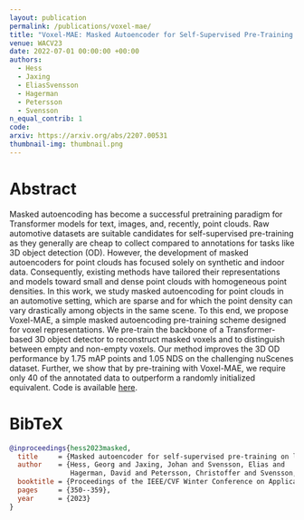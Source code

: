 ```yaml
---
layout: publication
permalink: /publications/voxel-mae/
title: "Voxel-MAE: Masked Autoencoder for Self-Supervised Pre-Training on Lidar Point Clouds"
venue: WACV23
date: 2022-07-01 00:00:00 +00:00
authors:
  - Hess
  - Jaxing
  - EliasSvensson
  - Hagerman
  - Petersson
  - Svensson
n_equal_contrib: 1
code:
arxiv: https://arxiv.org/abs/2207.00531
thumbnail-img: thumbnail.png
---
```


# Abstract
Masked autoencoding has become a successful pretraining paradigm for Transformer models for text, images, and, recently, point clouds. Raw automotive datasets are suitable candidates for self-supervised pre-training as they generally are cheap to collect compared to annotations for tasks like 3D object detection (OD). However, the development of masked autoencoders for point clouds has focused solely on synthetic and indoor data. Consequently, existing methods have tailored their representations and models toward small and dense point clouds with homogeneous point densities. In this work, we study masked autoencoding for point clouds in an automotive setting, which are sparse and for which the point density can vary drastically among objects in the same scene. To this end, we propose Voxel-MAE, a simple masked autoencoding pre-training scheme designed for voxel representations. We pre-train the backbone of a Transformer-based 3D object detector to reconstruct masked voxels and to distinguish between empty and non-empty voxels. Our method improves the 3D OD performance by 1.75 mAP points and 1.05 NDS on the challenging nuScenes dataset. Further, we show that by pre-training with Voxel-MAE, we require only 40 of the annotated data to outperform a randomly initialized equivalent. Code is available [here](https://github.com/georghess/voxel-mae).

# BibTeX
```bibtex
@inproceedings{hess2023masked,
  title     = {Masked autoencoder for self-supervised pre-training on lidar point clouds},
  author    = {Hess, Georg and Jaxing, Johan and Svensson, Elias and
               Hagerman, David and Petersson, Christoffer and Svensson, Lennart},
  booktitle = {Proceedings of the IEEE/CVF Winter Conference on Applications of Computer Vision},
  pages     = {350--359},
  year      = {2023}
}
```